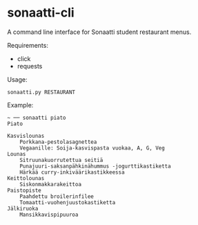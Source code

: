 # sonaatti-cli
A command line interface for Sonaatti student restaurant menus.

Requirements:
- click
- requests

Usage:  
```
sonaatti.py RESTAURANT
```

Example:
```
~ ── sonaatti piato
Piato

Kasvislounas
    Porkkana-pestolasagnettea
    Vegaanille: Soija-kasvispasta vuokaa, A, G, Veg
Lounas
    Sitruunakuorrutettua seitiä
    Punajuuri-saksanpähkinähummus -jogurttikastiketta
    Härkää curry-inkiväärikastikkeessa
Keittolounas
    Siskonmakkarakeittoa
Paistopiste
    Paahdettu broilerinfilee
    Tomaatti-vuohenjuustokastiketta
Jälkiruoka
    Mansikkavispipuuroa
```
